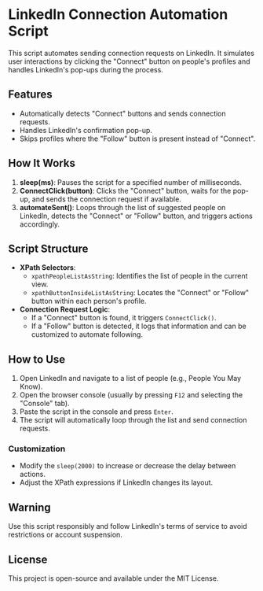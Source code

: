 # LinkedIn Connection Automation Script

This script automates sending connection requests on LinkedIn. It simulates user interactions by clicking the "Connect" button on people's profiles and handles LinkedIn's pop-ups during the process.

## Features
- Automatically detects "Connect" buttons and sends connection requests.
- Handles LinkedIn's confirmation pop-up.
- Skips profiles where the "Follow" button is present instead of "Connect".
  
## How It Works
1. **sleep(ms)**: Pauses the script for a specified number of milliseconds.
2. **ConnectClick(button)**: Clicks the "Connect" button, waits for the pop-up, and sends the connection request if available.
3. **automateSent()**: Loops through the list of suggested people on LinkedIn, detects the "Connect" or "Follow" button, and triggers actions accordingly.

## Script Structure
- **XPath Selectors**: 
  - `xpathPeopleListAsString`: Identifies the list of people in the current view.
  - `xpathButtonInsideListAsString`: Locates the "Connect" or "Follow" button within each person's profile.
- **Connection Request Logic**:
  - If a "Connect" button is found, it triggers `ConnectClick()`.
  - If a "Follow" button is detected, it logs that information and can be customized to automate following.
  
## How to Use
1. Open LinkedIn and navigate to a list of people (e.g., People You May Know).
2. Open the browser console (usually by pressing `F12` and selecting the "Console" tab).
3. Paste the script in the console and press `Enter`.
4. The script will automatically loop through the list and send connection requests.

### Customization
- Modify the `sleep(2000)` to increase or decrease the delay between actions.
- Adjust the XPath expressions if LinkedIn changes its layout.

## Warning
Use this script responsibly and follow LinkedIn's terms of service to avoid restrictions or account suspension.

## License
This project is open-source and available under the MIT License.
